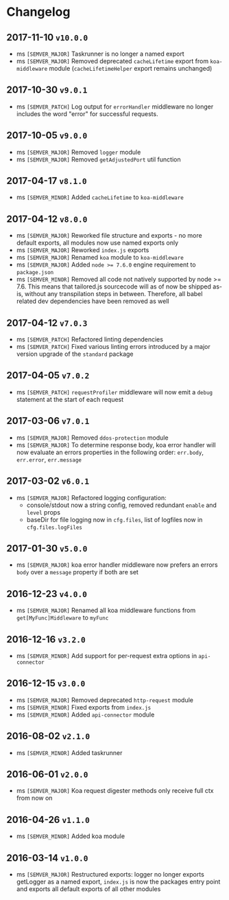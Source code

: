 # Changelog
## 2017-11-10 `v10.0.0`
* ms `[SEMVER_MAJOR]` Taskrunner is no longer a named export
* ms `[SEMVER_MAJOR]` Removed deprecated `cacheLifetime` export from `koa-middleware` module (`cacheLifetimeHelper` export remains unchanged)

## 2017-10-30 `v9.0.1`
* ms `[SEMVER_PATCH]` Log output for `errorHandler` middleware no longer includes the word "error" for successful requests.

## 2017-10-05 `v9.0.0`
* ms `[SEMVER_MAJOR]` Removed `logger` module
* ms `[SEMVER_MAJOR]` Removed `getAdjustedPort` util function

## 2017-04-17 `v8.1.0`
* ms `[SEMVER_MINOR]` Added `cacheLifetime` to `koa-middleware`

## 2017-04-12 `v8.0.0`
* ms `[SEMVER_MAJOR]` Reworked file structure and exports - no more default exports, all modules now use named exports only
* ms `[SEMVER_MAJOR]` Reworked `index.js` exports
* ms `[SEMVER_MAJOR]` Renamed `koa` module to `koa-middleware`
* ms `[SEMVER_MAJOR]` Added `node >= 7.6.0` engine requirement to `package.json`
* ms `[SEMVER_MINOR]` Removed all code not natively supported by node >= 7.6. This means that tailored.js sourcecode will as of now be shipped as-is, without any transpilation steps in between. Therefore, all babel related dev dependencies have been removed as well

## 2017-04-12 `v7.0.3`
* ms `[SEMVER_PATCH]` Refactored linting dependencies
* ms `[SEMVER_PATCH]` Fixed various linting errors introduced by a major version upgrade of the `standard` package

## 2017-04-05 `v7.0.2`
* ms `[SEMVER_PATCH]` `requestProfiler` middleware will now emit a `debug` statement at the start of each request

## 2017-03-06 `v7.0.1`
* ms `[SEMVER_MAJOR]` Removed `ddos-protection` module
* ms `[SEMVER_MAJOR]` To determine response body, koa error handler will now evaluate an errors properties in the following order: `err.body`, `err.error`, `err.message`

## 2017-03-02 `v6.0.1`
* ms `[SEMVER_MAJOR]` Refactored logging configuration:
  - console/stdout now a string config, removed redundant `enable` and `level` props
  - baseDir for file logging now in `cfg.files`, list of logfiles now in `cfg.files.logFiles`

## 2017-01-30 `v5.0.0`
* ms `[SEMVER_MAJOR]` koa error handler middleware now prefers an errors `body` over a `message` property if both are set

## 2016-12-23 `v4.0.0`
* ms `[SEMVER_MAJOR]` Renamed all koa middleware functions from `get[MyFunc]Middleware` to `myFunc`

## 2016-12-16 `v3.2.0`
* ms `[SEMVER_MINOR]` Add support for per-request extra options in `api-connector`

## 2016-12-15 `v3.0.0`
* ms `[SEMVER_MAJOR]` Removed deprecated `http-request` module
* ms `[SEMVER_MINOR]` Fixed exports from `index.js`
* ms `[SEMVER_MINOR]` Added `api-connector` module

## 2016-08-02 `v2.1.0`
* ms `[SEMVER_MINOR]` Added taskrunner

## 2016-06-01 `v2.0.0`
* ms `[SEMVER_MAJOR]` Koa request digester methods only receive full ctx from now on

## 2016-04-26 `v1.1.0`
* ms `[SEMVER_MINOR]` Added koa module

## 2016-03-14 `v1.0.0`
* ms `[SEMVER_MAJOR]` Restructured exports: logger no longer exports getLogger as a named export, `index.js` is now the packages entry point and exports all default exports of all other modules
